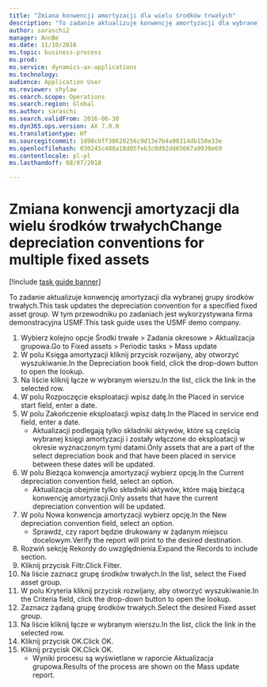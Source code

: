 ```yaml
--- 
title: "Zmiana konwencji amortyzacji dla wielu środków trwałych"
description: "To zadanie aktualizuje konwencję amortyzacji dla wybranej grupy środków trwałych."
author: saraschi2
manager: AnnBe
ms.date: 11/10/2016
ms.topic: business-process
ms.prod: 
ms.service: dynamics-ax-applications
ms.technology: 
audience: Application User
ms.reviewer: shylaw
ms.search.scope: Operations
ms.search.region: Global
ms.author: saraschi
ms.search.validFrom: 2016-06-30
ms.dyn365.ops.version: AX 7.0.0
ms.translationtype: HT
ms.sourcegitcommit: 1d98cbff30620256c9d13e7b4a90314db150e33e
ms.openlocfilehash: 030245c488a18d05feb3c0d92dd65667a9030e69
ms.contentlocale: pl-pl
ms.lasthandoff: 08/07/2018

---
```

# <a name="change-depreciation-conventions-for-multiple-fixed-assets"></a><span data-ttu-id="196e3-103">Zmiana konwencji amortyzacji dla wielu środków trwałych</span><span class="sxs-lookup"><span data-stu-id="196e3-103">Change depreciation conventions for multiple fixed assets</span></span>

[!include [task guide banner](../../includes/task-guide-banner.md)]

<span data-ttu-id="196e3-104">To zadanie aktualizuje konwencję amortyzacji dla wybranej grupy środków trwałych.</span><span class="sxs-lookup"><span data-stu-id="196e3-104">This task updates the depreciation convention for a specified fixed asset group.</span></span> <span data-ttu-id="196e3-105">W tym przewodniku po zadaniach jest wykorzystywana firma demonstracyjna USMF.</span><span class="sxs-lookup"><span data-stu-id="196e3-105">This task guide uses the USMF demo company.</span></span>

1. <span data-ttu-id="196e3-106">Wybierz kolejno opcje Środki trwałe > Zadania okresowe > Aktualizacja grupowa.</span><span class="sxs-lookup"><span data-stu-id="196e3-106">Go to Fixed assets > Periodic tasks > Mass update</span></span>
2. <span data-ttu-id="196e3-107">W polu Księga amortyzacji kliknij przycisk rozwijany, aby otworzyć wyszukiwanie.</span><span class="sxs-lookup"><span data-stu-id="196e3-107">In the Depreciation book field, click the drop-down button to open the lookup.</span></span>
3. <span data-ttu-id="196e3-108">Na liście kliknij łącze w wybranym wierszu.</span><span class="sxs-lookup"><span data-stu-id="196e3-108">In the list, click the link in the selected row.</span></span>
4. <span data-ttu-id="196e3-109">W polu Rozpoczęcie eksploatacji wpisz datę.</span><span class="sxs-lookup"><span data-stu-id="196e3-109">In the Placed in service start field, enter a date.</span></span>
5. <span data-ttu-id="196e3-110">W polu Zakończenie eksploatacji wpisz datę.</span><span class="sxs-lookup"><span data-stu-id="196e3-110">In the Placed in service end field, enter a date.</span></span>
    * <span data-ttu-id="196e3-111">Aktualizacji podlegają tylko składniki aktywów, które są częścią wybranej księgi amortyzacji i zostały włączone do eksploatacji w okresie wyznaczonym tymi datami.</span><span class="sxs-lookup"><span data-stu-id="196e3-111">Only assets that are a part of the select depreciation book and that have been placed in service between these dates will be updated.</span></span>  
6. <span data-ttu-id="196e3-112">W polu Bieżąca konwencja amortyzacji wybierz opcję.</span><span class="sxs-lookup"><span data-stu-id="196e3-112">In the Current depreciation convention field, select an option.</span></span>
    * <span data-ttu-id="196e3-113">Aktualizacja obejmie tylko składniki aktywów, które mają bieżącą konwencję amortyzacji.</span><span class="sxs-lookup"><span data-stu-id="196e3-113">Only assets that have the current depreciation convention will be updated.</span></span>  
7. <span data-ttu-id="196e3-114">W polu Nowa konwencja amortyzacji wybierz opcję.</span><span class="sxs-lookup"><span data-stu-id="196e3-114">In the New depreciation convention field, select an option.</span></span>
    * <span data-ttu-id="196e3-115">Sprawdź, czy raport będzie drukowany w żądanym miejscu docelowym.</span><span class="sxs-lookup"><span data-stu-id="196e3-115">Verify the report will print to the desired destination.</span></span>  
8. <span data-ttu-id="196e3-116">Rozwiń sekcję Rekordy do uwzględnienia.</span><span class="sxs-lookup"><span data-stu-id="196e3-116">Expand the Records to include section.</span></span>
9. <span data-ttu-id="196e3-117">Kliknij przycisk Filtr.</span><span class="sxs-lookup"><span data-stu-id="196e3-117">Click Filter.</span></span>
10. <span data-ttu-id="196e3-118">Na liście zaznacz grupę środków trwałych.</span><span class="sxs-lookup"><span data-stu-id="196e3-118">In the list, select the Fixed asset group.</span></span>
11. <span data-ttu-id="196e3-119">W polu Kryteria kliknij przycisk rozwijany, aby otworzyć wyszukiwanie.</span><span class="sxs-lookup"><span data-stu-id="196e3-119">In the Criteria field, click the drop-down button to open the lookup.</span></span>
12. <span data-ttu-id="196e3-120">Zaznacz żądaną grupę środków trwałych.</span><span class="sxs-lookup"><span data-stu-id="196e3-120">Select the desired Fixed asset group.</span></span>
13. <span data-ttu-id="196e3-121">Na liście kliknij łącze w wybranym wierszu.</span><span class="sxs-lookup"><span data-stu-id="196e3-121">In the list, click the link in the selected row.</span></span>
14. <span data-ttu-id="196e3-122">Kliknij przycisk OK.</span><span class="sxs-lookup"><span data-stu-id="196e3-122">Click OK.</span></span>
15. <span data-ttu-id="196e3-123">Kliknij przycisk OK.</span><span class="sxs-lookup"><span data-stu-id="196e3-123">Click OK.</span></span>
    *  <span data-ttu-id="196e3-124">Wyniki procesu są wyświetlane w raporcie Aktualizacja grupowa.</span><span class="sxs-lookup"><span data-stu-id="196e3-124">Results of the process are shown on the Mass update report.</span></span>     


